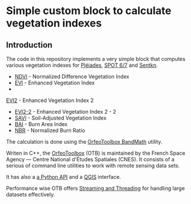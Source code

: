 # Simple custom block to calculate vegetation indexes

## Introduction

The code in this repository implements a very simple block that
computes various vegetation indexes for
[Pléiades](https://docs.up42.com/getting-started/data-products/pleiades),
[SPOT 6/7](https://docs.up42.com/getting-started/data-products/spot/)
and [Sentkn](https://sentinel.esa.int/web/sentinel/missions/sentinel-2 "Sentinel-2").

 * [NDVI](https://en.wikipedia.org/wiki/Normalized_difference_vegetation_index) - Normalized Difference Vegetation Index
 * [EVI](https://en.wikipedia.org/wiki/Enhanced_vegetation_index) -
   Enhanced Vegetation Index
 *
 [EVI2](https://www.indexdatabase.de/db/si-single.php?sensor_id=96&rsindex_id=237) -
 Enhanced Vegetation Index 2
 * [EVI2-2](https://www.indexdatabase.de/db/i-single.php?id=576) -
   Enhanced Vegetation Index 2 - 2
 * [SAVI](https://en.wikipedia.org/wiki/Soil-adjusted_vegetation_index) - Soil-Adjusted Vegetation Index
 * [BAI](https://www.space4water.org/taxonomy/term/1255) - Burn Area Index
 * [NBR](https://un-spider.org/advisory-support/recommended-practices/recommended-practice-burn-severity/in-detail/normalized-burn-ratio) -
   Normalized Burn Ratio

The calculation is done using the [OrfeoToolbox
   BandMath](https://www.orfeo-toolbox.org/CookBook/Applications/app_BandMath.html?highlight=bandmath)
   utility.

Writen in C++, the
[OrfeoToolbox](https://www.orfeo-toolbox.org/) (OTB) is maintained
by the French Space Agency &mdash; Centre National d'Études Spatiales
(CNES). It consists of a serious of command line utilities to work
with remote sensing data sets.

It has also a [a Python
API](https://www.orfeo-toolbox.org/CookBook/PythonAPI.html) and
a [QGIS](https://www.orfeo-toolbox.org/CookBook/QGISInterface.html)
interface.

Performance wise OTB offers [Streaming and
Threading](https://www.orfeo-toolbox.org/CookBook/C++/StreamingAndThreading.html)
for handling large datasets effectively.

































































































#
